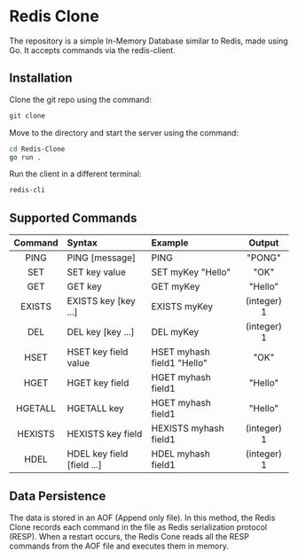 # Redis Clone
The repository is a simple In-Memory Database similar to Redis, made using Go. It accepts commands via the redis-client.

## Installation
Clone the git repo using the command:
```bash
git clone
```

Move to the directory and start the server using the command:
```bash
cd Redis-Clone
go run .
```

Run the client in a different terminal:
```bash
redis-cli
```

## Supported Commands
| Command | Syntax | Example | Output |
| :--------: | :------- | :-------- | :-------: |
| PING | PING [message] | PING | "PONG" |
| SET | SET key value | SET myKey "Hello" | "OK" |
| GET | GET key | GET myKey | "Hello" |
| EXISTS | EXISTS key [key ...] | EXISTS myKey | (integer) 1 |
| DEL | DEL key [key ...] | DEL myKey | (integer) 1 |
| HSET | HSET key field value | HSET myhash field1 "Hello" | "OK" |
| HGET | HGET key field | HGET myhash field1 | "Hello" |
| HGETALL | HGETALL key | HGET myhash field1 | "Hello" |
| HEXISTS | HEXISTS key field  |  HEXISTS myhash field1 | (integer) 1 |
| HDEL | HDEL key field [field ...] | HDEL myhash field1 | (integer) 1 |

## Data Persistence
The data is stored in an AOF (Append only file). In this method, the Redis Clone records each command in the file as Redis serialization protocol (RESP). When a restart occurs, the Redis Cone reads all the RESP commands from the AOF file and executes them in memory. 
